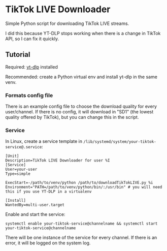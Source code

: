 # TikTok LIVE Downloader
Simple Python script for downloading TikTok LIVE streams.

I did this because YT-DLP stops working when there is a change in TikTok API, so I can fix it quickly.

## Tutorial
Required: [yt-dlp](https://github.com/yt-dlp/yt-dlp) installed

Recommended: create a Python virtual env and install yt-dlp in the same venv.

### Formats config file
There is an example config file to choose the download quality for every user/channel. If there is no config, it will download in "SD1" (the lowest quality offered by TikTok), but you can change this in the script.

### Service
In Linux, create a service template in ```/lib/systemd/system/your-tiktok-service@.service```:

```
[Unit]
Description=TikTok LIVE Downloader for user %I
[Service]
User=your-user
Type=simple

ExecStart=-/path/to/venv/python /path/to/downloadTikTokLIVE.py %i
Environment="PATH=/path/to/venv/python/bin/:/usr/bin" # you will need this if you use YT-DLP in a virtualenv

[Install]
WantedBy=multi-user.target
```

Enable and start the service:

```systemctl enable your-tiktok-service@channelname && systemctl start your-tiktok-service@channelname```

There will be one instance of the service for every channel.
If there is an error, it will be logged on the system log.
